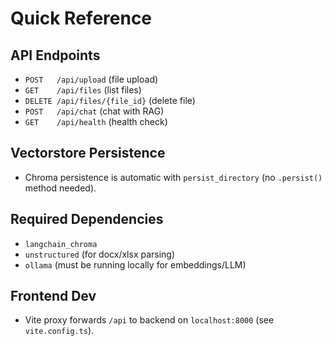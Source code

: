 # Quick Reference

## API Endpoints
- `POST   /api/upload`    (file upload)
- `GET    /api/files`     (list files)
- `DELETE /api/files/{file_id}` (delete file)
- `POST   /api/chat`      (chat with RAG)
- `GET    /api/health`    (health check)

## Vectorstore Persistence
- Chroma persistence is automatic with `persist_directory` (no `.persist()` method needed).

<!-- Add Docker/database persistence instructions here -->
## Required Dependencies
- `langchain_chroma`
- `unstructured` (for docx/xlsx parsing)
- `ollama` (must be running locally for embeddings/LLM)

## Frontend Dev
- Vite proxy forwards `/api` to backend on `localhost:8000` (see `vite.config.ts`).
